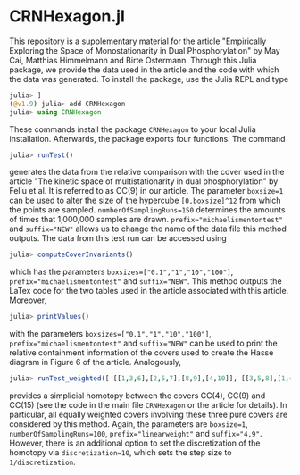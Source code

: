 # CRNHexagon.jl
 
This repository is a supplementary material for the article "Empirically Exploring the Space of Monostationarity in Dual Phosphorylation" by May Cai, Matthias Himmelmann and Birte Ostermann. Through this Julia package, we provide the data used in the article and the code with which the data was generated. To install the package, use the Julia REPL and type

```julia
julia> ]
(@v1.9) julia> add CRNHexagon
julia> using CRNHexagon
```

These commands install the package `CRNHexagon` to your local Julia installation. Afterwards, the package exports four functions. The command

```julia
julia> runTest()
```

generates the data from the relative comparison with the cover used in the article "The kinetic space of multistationarity in dual phosphorylation" by Feliu et al. It is referred to as CC(9) in our article. The parameter `boxsize=1` can be used to alter the size of the hypercube `[0,boxsize]^12` from which the points are sampled. `numberOfSamplingRuns=150` determines the amounts of times that 1,000,000 samples are drawn. `prefix="michaelismentontest"` and `suffix="NEW"` allows us to change the name of the data file this method outputs. The data from this test run can be accessed using

```julia
julia> computeCoverInvariants()
```

which has the parameters `boxsizes=["0.1","1","10","100"]`, `prefix="michaelismentontest"` and `suffix="NEW"`. This method outputs the LaTex code for the two tables used in the article associated with this article. Moreover,

```julia
julia> printValues()
```

with the parameters `boxsizes=["0.1","1","10","100"]`, `prefix="michaelismentontest"` and `suffix="NEW"` can be used to print the relative containment information of the covers used to create the Hasse diagram in Figure 6 of the article. Analogously, 

```julia
julia> runTest_weighted([ [[1,3,6],[2,5,7],[8,9],[4,10]], [[3,5,8],[1,4,7],[9,10],[2,6]], [[1,5],[7,3],[8,9],[6,2],[4,10]] ])
```

provides a simplicial homotopy between the covers CC(4), CC(9) and CC(15) (see the code in the main file `CRNHexagon` or the article for details). In particular, all equally weighted covers involving these three pure covers are considered by this method. Again, the parameters are `boxsize=1`, `numberOfSamplingRuns=100`, `prefix="linearweight"` and `suffix="4,9"`. However, there is an additional option to set the discretization of the homotopy via `discretization=10`, which sets the step size to `1/discretization`.
